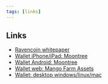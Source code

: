 ```yaml
---
tags: [links]
---
```


## Links

- <a href="https://ravencoin.org/assets/documents/Ravencoin.pdf" target="_blank">Ravencoin whitepaper</a>
- <a href="https://apps.apple.com/us/app/moontree/id1622083555" target="_blank">Wallet iPhone/iPad: Moontree</a>
- <a href="https://play.google.com/store/apps/details?id=com.moontree.mobile" target="_blank">Wallet Android: Moontree</a>
- <a href="https://mangofarmassets.com/" target="_blank">Wallet web: Mango Farm Assets</a>
- <a href="https://github.com/RavenProject/Ravencoin/releases" target="_blank">Wallet: desktop windows/linux/mac</a>

